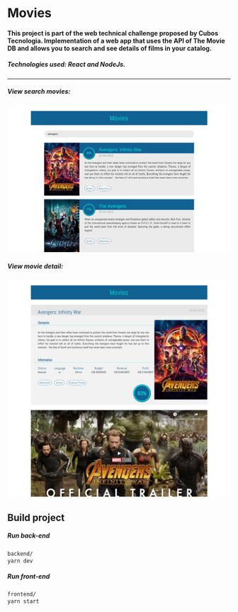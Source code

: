 # Movies


#### This project is part of the web technical challenge proposed by Cubos Tecnologia. Implementation of a web app that uses the API of The Movie DB and allows you to search and see details of films in your catalog.

##### Technologies used: React and NodeJs.

***
##### View search movies:
![Screenshot](assets/1.png)

##### View movie detail:
![Screenshot](assets/2.png)

## Build project

##### Run back-end
```
backend/
yarn dev
```

##### Run front-end
```
frontend/
yarn start
```
